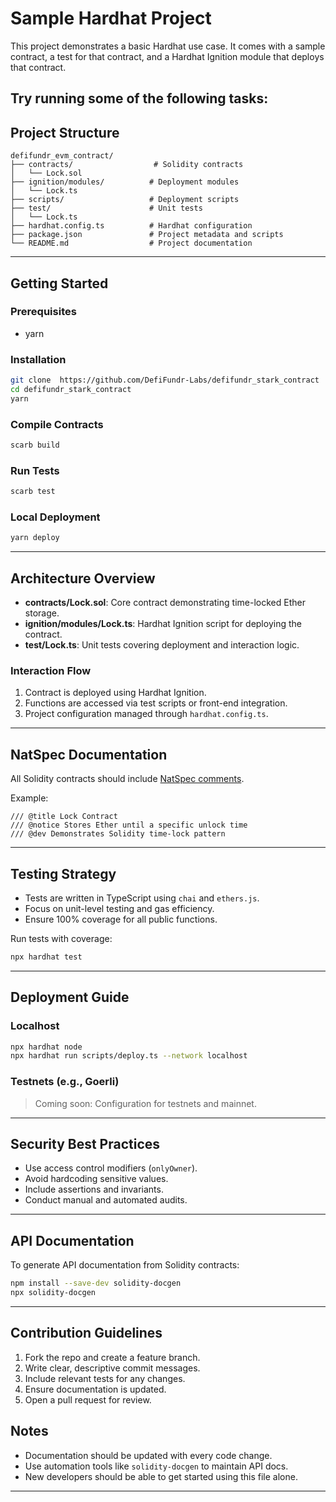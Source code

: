 # Sample Hardhat Project

This project demonstrates a basic Hardhat use case. It comes with a sample contract, a test for that contract, and a Hardhat Ignition module that deploys that contract.

## Try running some of the following tasks:

## Project Structure

```
defifundr_evm_contract/
├── contracts/                  # Solidity contracts
│   └── Lock.sol
├── ignition/modules/          # Deployment modules
│   └── Lock.ts
├── scripts/                   # Deployment scripts
├── test/                      # Unit tests
│   └── Lock.ts
├── hardhat.config.ts          # Hardhat configuration
├── package.json               # Project metadata and scripts
└── README.md                  # Project documentation
```

---

<!-- working starknet -->

## Getting Started

### Prerequisites

- yarn

### Installation

```bash
git clone  https://github.com/DefiFundr-Labs/defifundr_stark_contract
cd defifundr_stark_contract
yarn
```

### Compile Contracts

```bash
scarb build
```

### Run Tests

```bash
scarb test
```

### Local Deployment

```bash
yarn deploy
```

<!-- end of working starknet -->

---

## Architecture Overview

- **contracts/Lock.sol**: Core contract demonstrating time-locked Ether storage.
- **ignition/modules/Lock.ts**: Hardhat Ignition script for deploying the contract.
- **test/Lock.ts**: Unit tests covering deployment and interaction logic.

### Interaction Flow

1. Contract is deployed using Hardhat Ignition.
2. Functions are accessed via test scripts or front-end integration.
3. Project configuration managed through `hardhat.config.ts`.

---

## NatSpec Documentation

All Solidity contracts should include [NatSpec comments](https://docs.soliditylang.org/en/latest/natspec-format.html).

Example:

```solidity
/// @title Lock Contract
/// @notice Stores Ether until a specific unlock time
/// @dev Demonstrates Solidity time-lock pattern
```

---

## Testing Strategy

- Tests are written in TypeScript using `chai` and `ethers.js`.
- Focus on unit-level testing and gas efficiency.
- Ensure 100% coverage for all public functions.

Run tests with coverage:

```bash
npx hardhat test
```

---

## Deployment Guide

### Localhost

```bash
npx hardhat node
npx hardhat run scripts/deploy.ts --network localhost
```

### Testnets (e.g., Goerli)

> Coming soon: Configuration for testnets and mainnet.

---

## Security Best Practices

- Use access control modifiers (`onlyOwner`).
- Avoid hardcoding sensitive values.
- Include assertions and invariants.
- Conduct manual and automated audits.

---

## API Documentation

To generate API documentation from Solidity contracts:

```bash
npm install --save-dev solidity-docgen
npx solidity-docgen
```

---

## Contribution Guidelines

1. Fork the repo and create a feature branch.
2. Write clear, descriptive commit messages.
3. Include relevant tests for any changes.
4. Ensure documentation is updated.
5. Open a pull request for review.

## Notes

- Documentation should be updated with every code change.
- Use automation tools like `solidity-docgen` to maintain API docs.
- New developers should be able to get started using this file alone.

---
